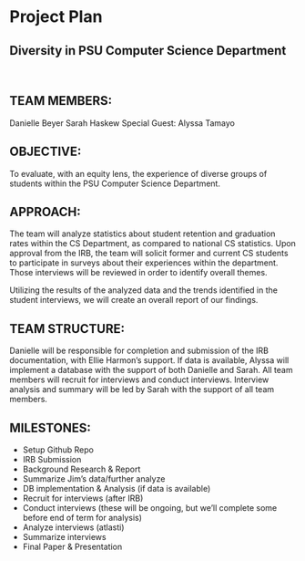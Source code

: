 <h1>Project Plan</h1>
<h2>Diversity in PSU Computer Science Department</h2>
</br>
<h2>TEAM MEMBERS:</h2> 
<p>Danielle Beyer
Sarah Haskew
Special Guest: Alyssa Tamayo</p>

<h2>OBJECTIVE:</h2>
<p>To evaluate, with an equity lens, the experience of diverse groups of students within the PSU Computer Science Department.</p>

<h2>APPROACH: </h2>
<p>The team will analyze statistics about student retention and graduation rates within the CS Department, as compared to national CS statistics. Upon approval from the IRB, the team will solicit former and current CS students to participate in surveys about their experiences within the department. Those interviews will be reviewed in order to identify overall themes. 

Utilizing the results of the analyzed data and the trends identified in the student interviews, we will create an overall report of our findings. </p>

<h2>TEAM STRUCTURE:</h2>
<p>Danielle will be responsible for completion and submission of the IRB documentation, with Ellie Harmon’s support. 
If data is available, Alyssa will implement a database with the support of both Danielle and Sarah. 
All team members will recruit for interviews and conduct interviews. 
Interview analysis and summary will be led by Sarah with the support of all team members. </p>

<h2>MILESTONES:</h2>
<ul>
<li>Setup Github Repo</li>
<li>IRB Submission</li>
<li>Background Research & Report</li>
<li>Summarize Jim’s data/further analyze</li>
<li>DB implementation & Analysis (if data is available)</li>
<li>Recruit for interviews (after IRB)</li>
<li>Conduct interviews (these will be ongoing, but we’ll complete some before end of term for analysis)</li>
<li>Analyze interviews (atlasti)</li>
<li>Summarize interviews</li>
<li>Final Paper & Presentation</li>
</ul>
